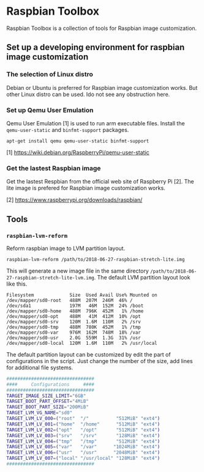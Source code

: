 # Raspbian Toolbox

Raspbian Toolbox is a collection of tools for Raspbian image customization.

## Set up a developing environment for raspbian image customization

### The selection of Linux distro

Debian or Ubuntu is preferred for Raspbian image customization works. But other Linux distro can be used. Ido not see any obstruction here.

### Set up Qemu User Emulation

Qemu User Emulation [1] is used to run arm executable files. Install the `qemu-user-static` and `binfmt-support` packages.

```
apt-get install qemu qemu-user-static binfmt-support
```

[1] https://wiki.debian.org/RaspberryPi/qemu-user-static

### Get the lastest Raspbian image

Get the lastest Respbian from the official web site of Raspberry Pi [2]. The lite image is prefered for Raspbian image customization works.

[2] https://www.raspberrypi.org/downloads/raspbian/

## Tools

### `raspbian-lvm-reform`

Reform raspbian image to LVM partition layout.

```
raspbian-lvm-reform /path/to/2018-06-27-raspbian-stretch-lite.img
```

This will generate a new image file in the same directory `/path/to/2018-06-27-raspbian-stretch-lite-lvm.img`. The default LVM partition layout look like this.

```
Filesystem             Size  Used Avail Use% Mounted on
/dev/mapper/sd0-root   488M  207M  246M  46% /
/dev/sda1              197M   46M  152M  24% /boot
/dev/mapper/sd0-home   488M  796K  452M   1% /home
/dev/mapper/sd0-opt    488M   41M  412M  10% /opt
/dev/mapper/sd0-srv    120M  1.6M  110M   2% /srv
/dev/mapper/sd0-tmp    488M  780K  452M   1% /tmp
/dev/mapper/sd0-var    976M  162M  748M  18% /var
/dev/mapper/sd0-usr    2.0G  559M  1.3G  31% /usr
/dev/mapper/sd0-local  120M  1.6M  110M   2% /usr/local
```

The default partition layout can be customized by edit the part of configurations in the script. Just change the number of the size, add lines for additional file systems.

```bash
################################
####     Configurations     ####
################################
TARGET_IMAGE_SIZE_LIMIT="6GB"
TARGET_BOOT_PART_OFFSET="4MiB"
TARGET_BOOT_PART_SIZE="200MiB"
TARGET_LVM_VG_NAME="sd0"
TARGET_LVM_LV_000=("root"  "/"          "512MiB" "ext4")
TARGET_LVM_LV_001=("home"  "/home"      "512MiB" "ext4")
TARGET_LVM_LV_002=("opt"   "/opt"       "512MiB" "ext4")
TARGET_LVM_LV_003=("srv"   "/srv"       "128MiB" "ext4")
TARGET_LVM_LV_004=("tmp"   "/tmp"       "512MiB" "ext4")
TARGET_LVM_LV_005=("var"   "/var"      "1024MiB" "ext4")
TARGET_LVM_LV_006=("usr"   "/usr"      "2048MiB" "ext4")
TARGET_LVM_LV_007=("local" "/usr/local" "128MiB" "ext4")
################################
```
